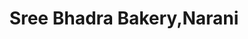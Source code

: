 ---
title: "Sree Bhadra Bakery,Narani"
url: /neyyattinkara/sree-bhadra-bakery-narani/
shop: Bäckerei
---